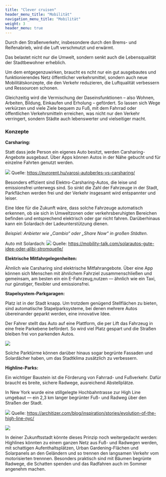 ```yaml
---
title: "Clever cruisen"
header_menu_title: "Mobilität"
navigation_menu_title: "Mobilität"
weight: 3
header_menu: true
---
```


Durch den Straßenverkehr, insbesondere durch den Brems- und Reifenabrieb, wird die Luft verschmutzt und erwärmt.

Das belastet nicht nur die Umwelt, sondern senkt auch die Lebensqualität der Stadtbewohner erheblich.

Um dem entgegenzuwirken, braucht es ncht nur ein gut ausgebautes und funktionierendes Netz öffentlicher verkehrsmittel, sondern auch neue Mobilitätskonzepte, die den Verkehr reduzieren, die Luftqualität verbessern und Ressourcen schonen.

Gleichzeitig wird die Vermischung der Daseinsfunktionen – also Wohnen, Arbeiten, Bildung, Einkaufen und Erholung – gefördert. So lassen sich Wege verkürzen und viele Ziele bequem zu Fuß, mit dem Fahrrad oder öffentlichen Verkehrsmitteln erreichen, was nicht nur den Verkehr verringert, sondern Städte auch lebenswerter und vielseitiger macht.

### Konzepte

**Carsharing:**

Statt dass jede Person ein eigenes Auto besitzt, werden Carsharing-Angebote ausgebaut.
Über Apps können Autos in der Nähe gebucht und für einzelne Fahrten genutzt werden.

![](/images/carsharing.jpg)
Quelle: https://eurorent.hu/varosi-autoberles-vs-carsharing/


Besonders effizient sind Elektro-Carsharing-Autos, die leise und emissionsfrei unterwegs sind. So sinkt die Zahl der Fahrzeuge in der Stadt, Parkflächen werden frei und der Verkehr insgesamt wird entspannter und leiser.

Eine Idee für die Zukunft wäre, dass solche Fahrzeuge automatisch erkennen, ob sie sich in Umweltzonen oder verkehrsberuhigten Bereichen befinden und entsprechend elektrisch oder gar nicht fahren.
Darüberhinaus kann ein Solardach der Ladeunterstützung dienen.

*Beispiel: Anbieter wie „Cambio“ oder „Share Now“ in großen Städten.*

Auto mit Solardach:
![](/images/Auto-mit-Solardach.jpg)
Quelle: https://mobility-talk.com/solarautos-gute-idee-oder-alibi-stromquelle/

**Elektrische Mitfahrgelegenheiten:**

Ähnlich wie Carsharing sind elektrische Mitfahrangebote.
Über eine App können sich Menschen mit ähnlichem Fahrziel zusammenschließen und gemeinsam, am besten ein ein E-Fahrzeug,nutzen — ähnlich wie ein Taxi, nur günstiger, flexibler und emissionsfrei.

**Stapelsystem-Parkgaragen:**

Platz ist in der Stadt knapp.
Um trotzdem genügend Stellflächen zu bieten, sind automatische Stapelparksysteme, bei denen mehrere Autos übereinander geparkt werden, eine innovative Idee.

Der Fahrer stellt das Auto auf eine Plattform, die per Lift das Fahrzeug in eine freie Parkebene befördert.
So wird viel Platz gespart und die Straßen bleiben frei von parkenden Autos.

![](/images/parken.png)

Solche Parktürme können darüber hinaus sogar begrünte Fassaden und Solardächer haben, um das Stadtklima zusätzlich zu verbessern.


**Highline-Parks:**

Ein wichtiger Baustein ist die Förderung von Fahrrad- und Fußverkehr. Dafür braucht es breite, sichere Radwege, ausreichend Abstellplätze.

In New York wurde eine stillgelegte Hochbahntrasse zur High Line umgebaut — ein 2,3 km langer begrünter Fuß- und Radweg über den Straßen der Stadt.

![](/images/highline.jpg)
Quelle: https://architizer.com/blog/inspiration/stories/evolution-of-the-high-line-nyc/

![](/images/highline-eigenes.jpg)

In deiner Zukunftsstadt könnte dieses Prinzip noch weitergedacht werden:
Highlines könnten zu einem ganzen Netz aus Fuß- und Radwegen werden, mit schattigen Aufenthaltsplätzen, Urban Gardening-Flächen und Solarpanels an den Geländern und so trennen den langsamen Verkehr vom motorisierten trennnen.
Besonders praktisch sind mit Bäumen begrünte Radwege, die Schatten spenden und das Radfahren auch im Sommer angenehm machen.



